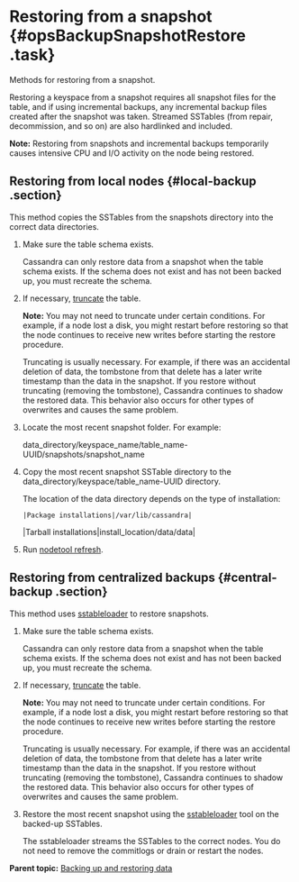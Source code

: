 # Restoring from a snapshot {#opsBackupSnapshotRestore .task}

Methods for restoring from a snapshot.

Restoring a keyspace from a snapshot requires all snapshot files for the table, and if using incremental backups, any incremental backup files created after the snapshot was taken. Streamed SSTables \(from repair, decommission, and so on\) are also hardlinked and included.

**Note:** Restoring from snapshots and incremental backups temporarily causes intensive CPU and I/O activity on the node being restored.

## Restoring from local nodes {#local-backup .section}

This method copies the SSTables from the snapshots directory into the correct data directories.

1.  Make sure the table schema exists.

    Cassandra can only restore data from a snapshot when the table schema exists. If the schema does not exist and has not been backed up, you must recreate the schema.

2.  If necessary, [truncate](/en/cql-oss/3.3/cql/cql_reference/cqlTruncate.html) the table.

    **Note:** You may not need to truncate under certain conditions. For example, if a node lost a disk, you might restart before restoring so that the node continues to receive new writes before starting the restore procedure.

    Truncating is usually necessary. For example, if there was an accidental deletion of data, the tombstone from that delete has a later write timestamp than the data in the snapshot. If you restore without truncating \(removing the tombstone\), Cassandra continues to shadow the restored data. This behavior also occurs for other types of overwrites and causes the same problem.

3.  Locate the most recent snapshot folder. For example:

    data\_directory/keyspace\_name/table\_name-UUID/snapshots/snapshot\_name

4.  Copy the most recent snapshot SSTable directory to the data\_directory/keyspace/table\_name-UUID directory.

    The location of the data directory depends on the type of installation:

        |Package installations|/var/lib/cassandra|
    |Tarball installations|install\_location/data/data|

5.  Run [nodetool refresh](../tools/toolsRefresh.md).

## Restoring from centralized backups {#central-backup .section}

This method uses [sstableloader](../tools/toolsBulkloader.md) to restore snapshots.

1.  Make sure the table schema exists.

    Cassandra can only restore data from a snapshot when the table schema exists. If the schema does not exist and has not been backed up, you must recreate the schema.

2.  If necessary, [truncate](/en/cql-oss/3.3/cql/cql_reference/cqlTruncate.html) the table.

    **Note:** You may not need to truncate under certain conditions. For example, if a node lost a disk, you might restart before restoring so that the node continues to receive new writes before starting the restore procedure.

    Truncating is usually necessary. For example, if there was an accidental deletion of data, the tombstone from that delete has a later write timestamp than the data in the snapshot. If you restore without truncating \(removing the tombstone\), Cassandra continues to shadow the restored data. This behavior also occurs for other types of overwrites and causes the same problem.

3.  Restore the most recent snapshot using the [sstableloader](../tools/toolsBulkloader.md) tool on the backed-up SSTables.

    The sstableloader streams the SSTables to the correct nodes. You do not need to remove the commitlogs or drain or restart the nodes.


**Parent topic:** [Backing up and restoring data](../../cassandra/operations/opsBackupRestore.md)

